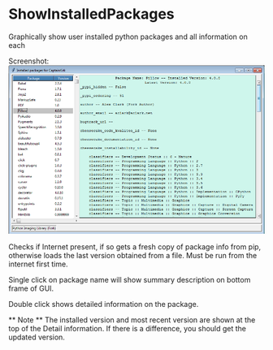 # ShowInstalledPackages
Graphically show user installed python packages and all information on each

Screenshot:
![alt tag](https://github.com/Larz60p/ShowInstalledPackages/blob/master/InstalledPackages.png)

Checks if Internet present, if so gets a fresh copy of package info from pip, otherwise loads
the last version obtained from a file. Must be run from the internet first time.

Single click on package name will show summary description on bottom frame of GUI.

Double click shows detailed information on the package.

** Note **
The installed version and most recent version are shown at the top of the Detail information.
If there is a difference, you should get the updated version.
